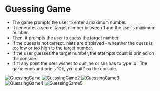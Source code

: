 # Guessing Game
- The game prompts the user to enter a maximum number. 
- It generates a secret target number between 1 and the user's maximum number. 
- Then, it prompts the user to guess the target number.
- If the guess is not correct, hints are displayed - wheather the guess is too low or too high to the target number.
- If the user guesses the target number, the attempts count is printed on the console.
- If at any point the user wishes to quit, he or she has to type 'q'. The game ends and prints 'Ok, you quit!' on the console.
  
![GuessingGame](https://github.com/MilenaGeorgieva95/The-Web-Developer-Bootcamp-2023/assets/133628364/e4d493a4-9235-4ee7-8183-6ab34bd037dc)
![GuessingGame2](https://github.com/MilenaGeorgieva95/The-Web-Developer-Bootcamp-2023/assets/133628364/3358dade-3b75-496a-a059-e5529e1fda58)
![GuessingGame3](https://github.com/MilenaGeorgieva95/The-Web-Developer-Bootcamp-2023/assets/133628364/905e9c04-6132-4839-9dee-75d83deb3802)
![GuessingGame4](https://github.com/MilenaGeorgieva95/The-Web-Developer-Bootcamp-2023/assets/133628364/290825d8-4932-4cb3-a76b-c9158eef0731)
![GuessingGame5](https://github.com/MilenaGeorgieva95/The-Web-Developer-Bootcamp-2023/assets/133628364/12be18ed-fb13-4461-842b-c86bb0484cc3)
